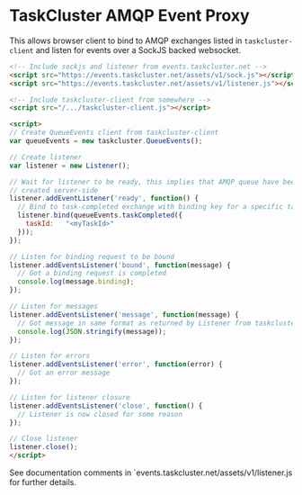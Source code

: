 TaskCluster AMQP Event Proxy
============================

This allows browser client to bind to AMQP exchanges listed in
`taskcluster-client` and listen for events over a SockJS backed websocket.

```html
<!-- Include sockjs and listener from events.taskcluster.net -->
<script src="https://events.taskcluster.net/assets/v1/sock.js"></script>
<script src="https://events.taskcluster.net/assets/v1/listener.js"></script>

<!-- Include taskcluster-client from somewhere -->
<script src="/.../taskcluster-client.js"></script>

<script>
// Create QueueEvents client from taskcluster-client
var queueEvents = new taskcluster.QueueEvents();

// Create listener
var listener = new Listener();

// Wait for listener to be ready, this implies that AMQP queue have been
// created server-side
listener.addEventListener('ready', function() {
  // Bind to task-completed exchange with binding key for a specific taskId
  listener.bind(queueEvents.taskCompleted({
    taskId:   "<myTaskId>"
  }));
});

// Listen for binding request to be bound
listener.addEventsListener('bound', function(message) {
  // Got a binding request is completed
  console.log(message.binding);
});

// Listen for messages
listener.addEventsListener('message', function(message) {
  // Got message in same format as returned by Listener from taskcluster-client
  console.log(JSON.stringify(message));
});

// Listen for errors
listener.addEventsListener('error', function(error) {
  // Got an error message
});

// Listen for listener closure
listener.addEventsListener('close', function() {
  // Listener is now closed for some reason
});

// Close listener
listener.close();
</script>
```

See documentation comments in `events.taskcluster.net/assets/v1/listener.js
for further details.


